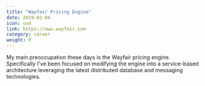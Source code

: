 ```yaml
---
title: "Wayfair Pricing Engine"
date: 2019-02-04
icon: usd
link: https://www.wayfair.com
category: career
weight: 9
---
```


My main preoccupation these days is the Wayfair pricing engine. Specifically I've been focused on modifying the engine into a service-based architecture leveraging the latest distributed database and messaging technologies.